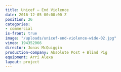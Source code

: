 ```yaml
---
title: Unicef — End Violence
date: 2016-12-05 00:00:00 Z
position: 26
categories:
- commercial
is-front: true
image: "/uploads/unicef-end-violence-wide-02.jpg"
vimeo: 194352066
director: Jonas McQuiggin
production-company: Absolute Post + Blind Pig
equipment: Arri Alexa
layout: project
---
```


